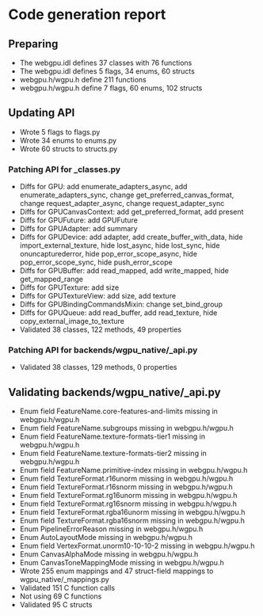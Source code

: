 # Code generation report
## Preparing
* The webgpu.idl defines 37 classes with 76 functions
* The webgpu.idl defines 5 flags, 34 enums, 60 structs
* webgpu.h/wgpu.h define 211 functions
* webgpu.h/wgpu.h define 7 flags, 60 enums, 102 structs
## Updating API
* Wrote 5 flags to flags.py
* Wrote 34 enums to enums.py
* Wrote 60 structs to structs.py
### Patching API for _classes.py
* Diffs for GPU: add enumerate_adapters_async, add enumerate_adapters_sync, change get_preferred_canvas_format, change request_adapter_async, change request_adapter_sync
* Diffs for GPUCanvasContext: add get_preferred_format, add present
* Diffs for GPUFuture: add GPUFuture
* Diffs for GPUAdapter: add summary
* Diffs for GPUDevice: add adapter, add create_buffer_with_data, hide import_external_texture, hide lost_async, hide lost_sync, hide onuncapturederror, hide pop_error_scope_async, hide pop_error_scope_sync, hide push_error_scope
* Diffs for GPUBuffer: add read_mapped, add write_mapped, hide get_mapped_range
* Diffs for GPUTexture: add size
* Diffs for GPUTextureView: add size, add texture
* Diffs for GPUBindingCommandsMixin: change set_bind_group
* Diffs for GPUQueue: add read_buffer, add read_texture, hide copy_external_image_to_texture
* Validated 38 classes, 122 methods, 49 properties
### Patching API for backends/wgpu_native/_api.py
* Validated 38 classes, 129 methods, 0 properties
## Validating backends/wgpu_native/_api.py
* Enum field FeatureName.core-features-and-limits missing in webgpu.h/wgpu.h
* Enum field FeatureName.subgroups missing in webgpu.h/wgpu.h
* Enum field FeatureName.texture-formats-tier1 missing in webgpu.h/wgpu.h
* Enum field FeatureName.texture-formats-tier2 missing in webgpu.h/wgpu.h
* Enum field FeatureName.primitive-index missing in webgpu.h/wgpu.h
* Enum field TextureFormat.r16unorm missing in webgpu.h/wgpu.h
* Enum field TextureFormat.r16snorm missing in webgpu.h/wgpu.h
* Enum field TextureFormat.rg16unorm missing in webgpu.h/wgpu.h
* Enum field TextureFormat.rg16snorm missing in webgpu.h/wgpu.h
* Enum field TextureFormat.rgba16unorm missing in webgpu.h/wgpu.h
* Enum field TextureFormat.rgba16snorm missing in webgpu.h/wgpu.h
* Enum PipelineErrorReason missing in webgpu.h/wgpu.h
* Enum AutoLayoutMode missing in webgpu.h/wgpu.h
* Enum field VertexFormat.unorm10-10-10-2 missing in webgpu.h/wgpu.h
* Enum CanvasAlphaMode missing in webgpu.h/wgpu.h
* Enum CanvasToneMappingMode missing in webgpu.h/wgpu.h
* Wrote 255 enum mappings and 47 struct-field mappings to wgpu_native/_mappings.py
* Validated 151 C function calls
* Not using 69 C functions
* Validated 95 C structs
